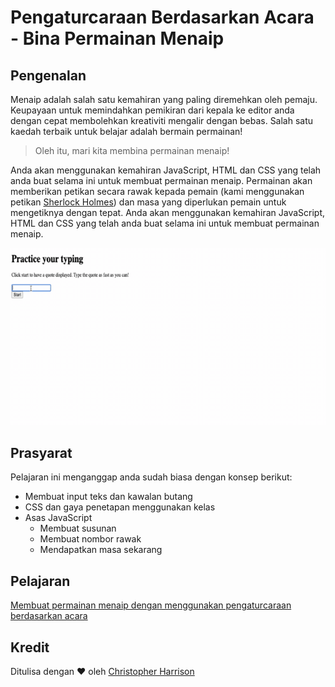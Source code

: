 # Pengaturcaraan Berdasarkan Acara - Bina Permainan Menaip

## Pengenalan

Menaip adalah salah satu kemahiran yang paling diremehkan oleh pemaju. Keupayaan untuk memindahkan pemikiran dari kepala ke editor anda dengan cepat membolehkan kreativiti mengalir dengan bebas. Salah satu kaedah terbaik untuk belajar adalah bermain permainan!

> Oleh itu, mari kita membina permainan menaip!

Anda akan menggunakan kemahiran JavaScript, HTML dan CSS yang telah anda buat selama ini untuk membuat permainan menaip. Permainan akan memberikan petikan secara rawak kepada pemain (kami menggunakan petikan [Sherlock Holmes](https://en.wikipedia.org/wiki/Sherlock_Holmes)) dan masa yang diperlukan pemain untuk mengetiknya dengan tepat. Anda akan menggunakan kemahiran JavaScript, HTML dan CSS yang telah anda buat selama ini untuk membuat permainan menaip.

![demo](../images/demo.gif)

## Prasyarat

Pelajaran ini menganggap anda sudah biasa dengan konsep berikut:

- Membuat input teks dan kawalan butang
- CSS dan gaya penetapan menggunakan kelas
- Asas JavaScript
  - Membuat susunan
  - Membuat nombor rawak
  - Mendapatkan masa sekarang

## Pelajaran

[Membuat permainan menaip dengan menggunakan pengaturcaraan berdasarkan acara](../typing-game/README.ms.md)

## Kredit

Ditulisa dengan ♥️ oleh [Christopher Harrison](http://www.twitter.com/geektrainer)
